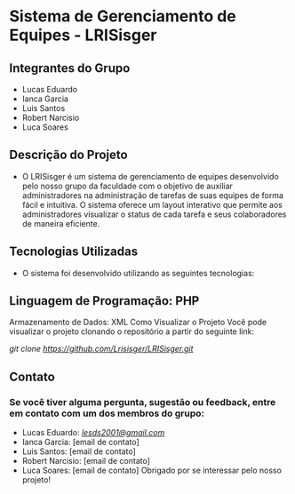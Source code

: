 # Sistema de Gerenciamento de Equipes - LRISisger
## Integrantes do Grupo
- Lucas Eduardo
- Ianca Garcia
- Luis Santos
- Robert Narcisio
- Luca Soares
## Descrição do Projeto
- O LRISisger é um sistema de gerenciamento de equipes desenvolvido pelo nosso grupo da faculdade com o objetivo de auxiliar administradores na administração de tarefas de suas equipes de forma fácil e intuitiva. O sistema oferece um layout interativo que permite aos administradores visualizar o status de cada tarefa e seus colaboradores de maneira eficiente.

## Tecnologias Utilizadas
 - O sistema foi desenvolvido utilizando as seguintes tecnologias:

## Linguagem de Programação: PHP
Armazenamento de Dados: XML
Como Visualizar o Projeto
Você pode visualizar o projeto clonando o repositório a partir do seguinte link:

*git clone https://github.com/Lrisisger/LRISisger.git* 

## Contato
### Se você tiver alguma pergunta, sugestão ou feedback, entre em contato com um dos membros do grupo:

- Lucas Eduardo: *lesds2001@gmail.com*
- Ianca Garcia: [email de contato]
- Luis Santos: [email de contato]
- Robert Narcisio: [email de contato]
- Luca Soares: [email de contato]
 Obrigado por se interessar pelo nosso projeto!